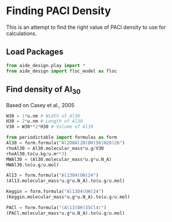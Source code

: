 # Finding PACl Density
This is an attempt to find the right value of PACl density to use for calculations.

## Load Packages
``` python
from aide_design.play import *
from aide_design import floc_model as floc
```
## Find density of $\mathrm{Al}_{30}$
Based on Casey et al., 2005
```python
W30 = 1*u.nm # Width of Al30
H30 = 2*u.nm # Length of Al30
V30 = W30**2*H30 # Volume of Al30

from periodictable import formulas as form
Al30 = form.formula("Al2O8Al28(OH)56(H2O)26")
rhoAl30 = Al30.molecular_mass*u.g/V30
rhoAl30.to(u.kg/u.m**3)
MWAl30 = (Al30.molecular_mass*u.g*u.N_A)
MWAl30.to(u.g/u.mol)

Al13 = form.formula("Al13O4(OH)24")
(Al13.molecular_mass*u.g*u.N_A).to(u.g/u.mol)

Keggin = form.formula("Al13O4(OH)24")
(Keggin.molecular_mass*u.g*u.N_A).to(u.g/u.mol)

PACl = form.formula("(Al13(OH)35Cl4)")
(PACl.molecular_mass*u.g*u.N_A).to(u.g/u.mol)
```

